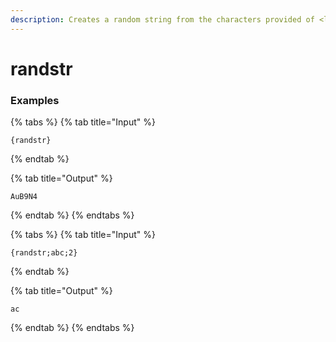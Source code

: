 ```yaml
---
description: Creates a random string from the characters provided of <length\>.
---
```


# randstr

### Examples

{% tabs %}
{% tab title="Input" %}

```text
{randstr}
```

{% endtab %}

{% tab title="Output" %}

```text
AuB9N4
```

{% endtab %}
{% endtabs %}

{% tabs %}
{% tab title="Input" %}

```text
{randstr;abc;2}
```

{% endtab %}

{% tab title="Output" %}

```text
ac
```

{% endtab %}
{% endtabs %}
